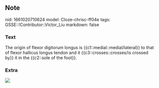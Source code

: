 ## Note
nid: 1661020710624
model: Cloze-chrisc-ff04e
tags: GSSE::!Contributor::Victor_Liu
markdown: false

### Text
The origin of flexor digitorum longus is {{c1::medial::medial/lateral}} to that of flexor hallicus longus tendon and it {{c3::crosses::crosses/is crossed by}} it in the {{c2::sole of the foot}}.

### Extra
<img src="paste-7fa9d7219510f17dff877d5e28d9006997745e28.jpg">
